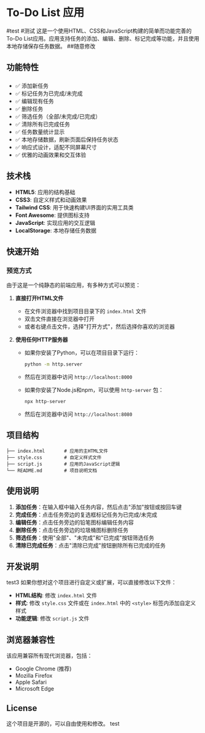 # To-Do List 应用
#test
#测试
这是一个使用HTML、CSS和JavaScript构建的简单而功能完善的To-Do List应用。应用支持任务的添加、编辑、删除、标记完成等功能，并且使用本地存储保存任务数据。
##随意修改
## 功能特性

####
#####
- ✅ 添加新任务
- ✅ 标记任务为已完成/未完成
- ✅ 编辑现有任务
- ✅ 删除任务
- ✅ 筛选任务（全部/未完成/已完成）
- ✅ 清除所有已完成任务
- ✅ 任务数量统计显示
- ✅ 本地存储数据，刷新页面后保持任务状态
- ✅ 响应式设计，适配不同屏幕尺寸
- ✅ 优雅的动画效果和交互体验

## 技术栈

- **HTML5**: 应用的结构基础
- **CSS3**: 自定义样式和动画效果
- **Tailwind CSS**: 用于快速构建UI界面的实用工具类
- **Font Awesome**: 提供图标支持
- **JavaScript**: 实现应用的交互逻辑
- **LocalStorage**: 本地存储任务数据

## 快速开始

### 预览方式

由于这是一个纯静态的前端应用，有多种方式可以预览：

1. **直接打开HTML文件**
   - 在文件浏览器中找到项目目录下的 `index.html` 文件
   - 双击文件直接在浏览器中打开
   - 或者右键点击文件，选择"打开方式"，然后选择你喜欢的浏览器

2. **使用任何HTTP服务器**
   - 如果你安装了Python，可以在项目目录下运行：
     ```bash
     python -m http.server
     ```
   - 然后在浏览器中访问 `http://localhost:8000`
   
   - 如果你安装了Node.js和npm，可以使用 `http-server` 包：
     ```bash
     npx http-server
     ```
   - 然后在浏览器中访问 `http://localhost:8080`

## 项目结构

```
├── index.html       # 应用的主HTML文件
├── style.css        # 自定义样式文件
├── script.js        # 应用的JavaScript逻辑
└── README.md        # 项目说明文档
```

## 使用说明

1. **添加任务**：在输入框中输入任务内容，然后点击"添加"按钮或按回车键
2. **完成任务**：点击任务旁边的复选框标记任务为已完成/未完成
3. **编辑任务**：点击任务旁边的铅笔图标编辑任务内容
4. **删除任务**：点击任务旁边的垃圾桶图标删除任务
5. **筛选任务**：使用"全部"、"未完成"和"已完成"按钮筛选任务
6. **清除已完成任务**：点击"清除已完成"按钮删除所有已完成的任务

## 开发说明
test3
如果你想对这个项目进行自定义或扩展，可以直接修改以下文件：

- **HTML结构**: 修改 `index.html` 文件
- **样式**: 修改 `style.css` 文件或在 `index.html` 中的 `<style>` 标签内添加自定义样式
- **功能逻辑**: 修改 `script.js` 文件

## 浏览器兼容性

该应用兼容所有现代浏览器，包括：

- Google Chrome (推荐)
- Mozilla Firefox
- Apple Safari
- Microsoft Edge

## License

这个项目是开源的，可以自由使用和修改。
test